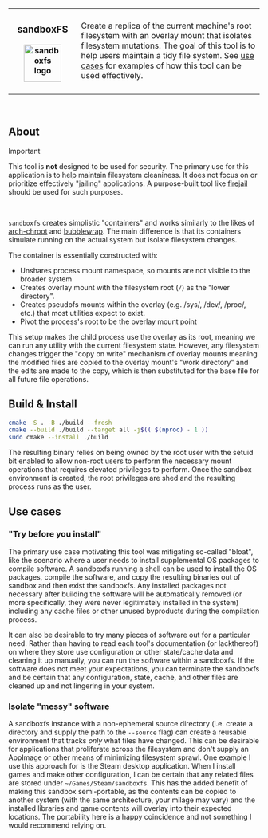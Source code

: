 
<table>
  <th>
    <h3>&nbsp;&nbsp;sandboxFS&nbsp;&nbsp;</h3>
    <img align="center"  width="75" alt="sandboxfs logo" src="https://github.com/user-attachments/assets/3f2438e5-f4b6-4a97-9842-7fbe0f221a90" />
    <br/>
    <br/>
  </th>
<td>
<p>
          
Create a replica of the current machine's root filesystem with an overlay mount that isolates filesystem mutations. The goal of this tool is to help users maintain a tidy file system. See [use cases](use-cases) for examples of how this tool can be used effectively.
        
</p>
</td>
</table>
<br/>

## About

> [!IMPORTANT]
> This tool is **not** designed to be used for security. The primary use for this application is to help maintain filesystem cleaniness.
> It does not focus on or prioritize effectively "jailing" applications. A purpose-built tool like [firejail](https://firejail.wordpress.com) should be used for such purposes.
<br/>

`sandboxfs` creates simplistic "containers" and works similarly to the likes of [arch-chroot](https://man.archlinux.org/man/arch-chroot.8) and [bubblewrap](https://github.com/containers/bubblewrap). The main difference is that its containers simulate running on the actual system but isolate filesystem changes.

The container is essentially constructed with:

* Unshares process mount namespace, so mounts are not visible to the broader system
* Creates overlay mount with the filesystem root (`/`) as the "lower directory".
* Creates pseudofs mounts within the overlay (e.g. /sys/, /dev/, /proc/, etc.) that most utilities expect to exist.
* Pivot the process's root to be the overlay mount point

This setup makes the child process use the overlay as its root, meaning we can run any utility with the current filesystem state. However, any filesystem changes trigger the "copy on write" mechanism of overlay mounts meaning the modified files are copied to the overlay mount's "work directory" and the edits are made to the copy, which is then substituted for the base file for all future file operations.

## Build & Install
```sh
cmake -S . -B ./build --fresh
cmake --build ./build --target all -j$(( $(nproc) - 1 ))
sudo cmake --install ./build
```

The resulting binary relies on being owned by the root user with the setuid bit enabled to allow non-root users to perform the necessary mount operations that requires elevated privileges to perform. Once the sandbox environment is created, the root privileges are shed and the resulting process runs as the user.


## Use cases

### "Try before you install"
The primary use case motivating this tool was mitigating so-called "bloat", like the scenario where a user needs to install supplemental OS packages to compile software. A sandboxfs running a shell can be used to install the OS packages, compile the software, and copy the resulting binaries out of sandbox and then exist the sandboxfs. Any installed packages not necessary after building the software will be automatically removed (or more specifically, they were never legitimately installed in the system) including any cache files or other unused byproducts during the compilation process.

It can also be desirable to try many pieces of software out for a particular need. Rather than having to read each tool's documentation (or lackthereof) on where they store use configuration or other state/cache data and cleaning it up manually, you can run the software within a sandboxfs. If the software does not meet your expectations, you can terminate the sandboxfs and be certain that any configuration, state, cache, and other files are cleaned up and not lingering in your system.

### Isolate "messy" software
A sandboxfs instance with a non-ephemeral source directory (i.e. create a directory and supply the path to the `--source` flag) can create a reusable environment that tracks *only* what files have changed. This can be desirable for applications that proliferate across the filesystem and don't supply an AppImage or other means of minimizing filesystem sprawl. One example I use this approach for is the Steam desktop application. When I install games and make other configuration, I can be certain that any related files are stored under `~/Games/Steam/sandboxfs`. This has the added benefit of making this sandbox semi-portable, as the contents can be copied to another system (with the same architecture, your milage may vary) and the installed libraries and game contents will overlay into their expected locations. The portability here is a happy coincidence and not something I would recommend relying on.


<!-- This creates a replica of the root for any file read operations, and any file write operations trigger the "copy-on-write" mechanism that copies the file to a staging directory and writes the changes to the copied file. Files in the staging directory *overlay* (i.e. mask) files on the rootfs and any future reads return the modified copy's contents. This effectively means that filesystem mutations can be isolated to the staging directory. -->
